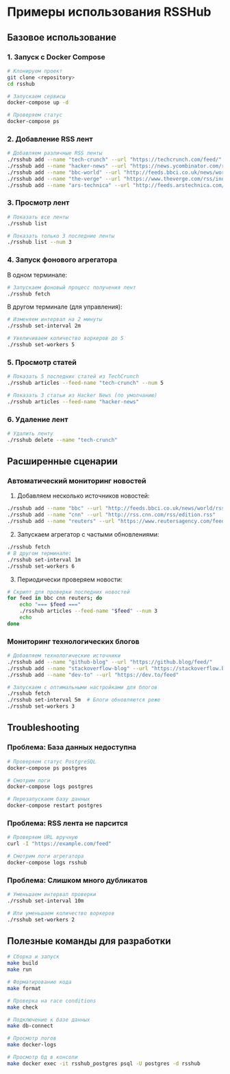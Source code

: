 # Примеры использования RSSHub

## Базовое использование

### 1. Запуск с Docker Compose

```bash
# Клонируем проект
git clone <repository>
cd rsshub

# Запускаем сервисы
docker-compose up -d

# Проверяем статус
docker-compose ps
```

### 2. Добавление RSS лент

```bash
# Добавляем различные RSS ленты
./rsshub add --name "tech-crunch" --url "https://techcrunch.com/feed/"
./rsshub add --name "hacker-news" --url "https://news.ycombinator.com/rss"
./rsshub add --name "bbc-world" --url "http://feeds.bbci.co.uk/news/world/rss.xml"
./rsshub add --name "the-verge" --url "https://www.theverge.com/rss/index.xml"
./rsshub add --name "ars-technica" --url "http://feeds.arstechnica.com/arstechnica/index"
```

### 3. Просмотр лент

```bash
# Показать все ленты
./rsshub list

# Показать только 3 последние ленты
./rsshub list --num 3
```

### 4. Запуск фонового агрегатора

В одном терминале:
```bash
# Запускаем фоновый процесс получения лент
./rsshub fetch
```

В другом терминале (для управления):
```bash
# Изменяем интервал на 2 минуты
./rsshub set-interval 2m

# Увеличиваем количество воркеров до 5
./rsshub set-workers 5
```

### 5. Просмотр статей

```bash
# Показать 5 последних статей из TechCrunch
./rsshub articles --feed-name "tech-crunch" --num 5

# Показать 3 статьи из Hacker News (по умолчанию)
./rsshub articles --feed-name "hacker-news"
```

### 6. Удаление лент

```bash
# Удалить ленту
./rsshub delete --name "tech-crunch"
```

## Расширенные сценарии

### Автоматический мониторинг новостей

1. Добавляем несколько источников новостей:
```bash
./rsshub add --name "bbc" --url "http://feeds.bbci.co.uk/news/world/rss.xml"
./rsshub add --name "cnn" --url "http://rss.cnn.com/rss/edition.rss"
./rsshub add --name "reuters" --url "https://www.reutersagency.com/feed/?best-topics=tech"
```

2. Запускаем агрегатор с частыми обновлениями:
```bash
./rsshub fetch
# В другом терминале:
./rsshub set-interval 1m
./rsshub set-workers 6
```

3. Периодически проверяем новости:
```bash
# Скрипт для проверки последних новостей
for feed in bbc cnn reuters; do
    echo "=== $feed ==="
    ./rsshub articles --feed-name "$feed" --num 3
    echo
done
```

### Мониторинг технологических блогов

```bash
# Добавляем технологические источники
./rsshub add --name "github-blog" --url "https://github.blog/feed/"
./rsshub add --name "stackoverflow-blog" --url "https://stackoverflow.blog/feed/"
./rsshub add --name "dev-to" --url "https://dev.to/feed"

# Запускаем с оптимальными настройками для блогов
./rsshub fetch
./rsshub set-interval 5m  # Блоги обновляются реже
./rsshub set-workers 3
```

## Troubleshooting

### Проблема: База данных недоступна
```bash
# Проверяем статус PostgreSQL
docker-compose ps postgres

# Смотрим логи
docker-compose logs postgres

# Перезапускаем базу данных
docker-compose restart postgres
```

### Проблема: RSS лента не парсится
```bash
# Проверяем URL вручную
curl -I "https://example.com/feed"

# Смотрим логи агрегатора
docker-compose logs rsshub
```

### Проблема: Слишком много дубликатов
```bash
# Уменьшаем интервал проверки
./rsshub set-interval 10m

# Или уменьшаем количество воркеров
./rsshub set-workers 2
```

## Полезные команды для разработки

```bash
# Сборка и запуск
make build
make run

# Форматирование кода
make format

# Проверка на race conditions
make check

# Подключение к базе данных
make db-connect

# Просмотр логов
make docker-logs

# Просмотр бд в консоли
make docker exec -it rsshub_postgres psql -U postgres -d rsshub
```